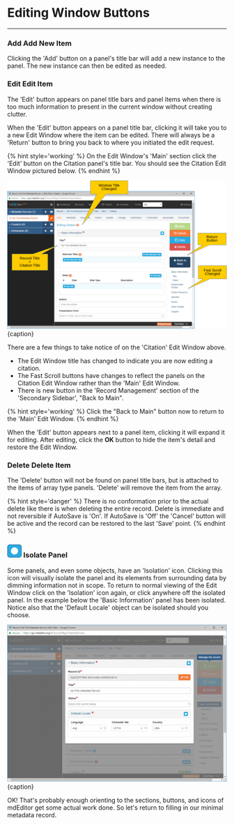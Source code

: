 # Editing Window Buttons
---

### <strong class="btn btn-info btn-xs"> <i class="fa fa-plus"></i> Add</strong> Add New Item

Clicking the 'Add' button on a panel's title bar will add a new instance to the panel.  The new instance can then be edited as needed.

### <strong class="btn btn-warning btn-xs"> <i class="fa fa-pencil"></i> Edit</strong> Edit Item

The 'Edit' button appears on panel title bars and panel items when there is too much information to present in the current window without creating clutter.  

When the 'Edit' button appears on a panel title bar, clicking it will take you to a new Edit Window where the item can be edited.  There will always be a 'Return' button to bring you back to where you initiated the edit request.  

{% hint style='working' %}
  On the Edit Window's 'Main' section click the 'Edit' button on the Citation panel's title bar.  You should see the Citation Edit Window pictured below.
{% endhint %} 

![Citation Edit Window](/assets/get-started/edit-window-citation.png){caption}

There are a few things to take notice of on the 'Citation' Edit Window above.

  * The Edit Window title has changed to indicate you are now editing a citation. 
  * The Fast Scroll buttons have changes to reflect the panels on the Citation Edit Window rather than the 'Main' Edit Window.
  * There is new button in the 'Record Management' section of the 'Secondary Sidebar', "Back to Main".  

{% hint style='working' %}
  Click the "Back to Main" button now to return to the 'Main' Edit Window. 
{% endhint %} 

When the 'Edit' button appears next to a panel item, clicking it will expand it for editing.  After editing, click the <strong class="btn btn-info btn-xs"> <i class="fa fa-check"></i> OK</strong> button to hide the item's detail and restore the Edit Window.

### <strong class="btn btn-danger btn-xs"> <i class="fa fa-times"></i> Delete</strong> Delete Item

The 'Delete' button will not be found on panel title bars, but is attached to the items of array type panels.  'Delete' will remove the item from the array.  

{% hint style='danger' %}
  There is no conformation prior to the actual delete like there is when deleting the entire record.  Delete is immediate and not reversible if AutoSave is 'On'.  If AutoSave is 'Off' the 'Cancel' button will be active and the record can be restored to the last 'Save' point. 
{% endhint %}

### ![](/assets/bullets/isolation-dot.png) Isolate Panel

Some panels, and even some objects, have an 'Isolation' icon.  Clicking this icon will visually isolate the panel and its elements from surrounding data by dimming information not in scope.  To return to normal viewing of the Edit Window click on the 'Isolation' icon again, or click anywhere off the isolated panel.  In the example below the 'Basic Information' panel has been isolated.  Notice also that the 'Default Locale' object can be isolated should you choose.  

![Isonated Basic Information Panel](/assets/get-started/edit-window-isolate-panel.png){caption}

OK!  That's probably enough orienting to the sections, buttons, and icons of mdEditor get some actual work done.  So let's return to filling in our minimal metadata record.  
